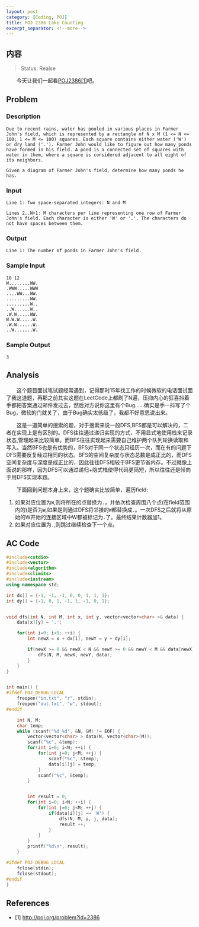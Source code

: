 ```yaml
---
layout: post
category: [Coding, POJ]
title: POJ 2386 Lake Counting
excerpt_separator: <!--more-->
---
```


## 内容 
>Status: Realse

　　今天让我们一起看[POJ2386[1]](http://poj.org/problem?id=2386)吧。
<!--more-->
## <a id="Problem">Problem</a>

### Description

    Due to recent rains, water has pooled in various places in Farmer John's field, which is represented by a rectangle of N x M (1 <= N <= 100; 1 <= M <= 100) squares. Each square contains either water ('W') or dry land ('.'). Farmer John would like to figure out how many ponds have formed in his field. A pond is a connected set of squares with water in them, where a square is considered adjacent to all eight of its neighbors. 

    Given a diagram of Farmer John's field, determine how many ponds he has.

### Input

    Line 1: Two space-separated integers: N and M 

    Lines 2..N+1: M characters per line representing one row of Farmer John's field. Each character is either 'W' or '.'. The characters do not have spaces between them.

### Output

    Line 1: The number of ponds in Farmer John's field.

### Sample Input

    10 12
    W........WW.
    .WWW.....WWW
    ....WW...WW.
    .........WW.
    .........W..
    ..W......W..
    .W.W.....WW.
    W.W.W.....W.
    .W.W......W.
    ..W.......W.

### Sample Output

    3

## <a id="Analysis">Analysis</a>

　　这个题目面试笔试题经常遇到，记得那时15年找工作的时候微软的电话面试面了我这道题，再那之前其实这题在LeetCode上都刷了N遍，压抑内心的狂喜抖着手都把答案通过邮件发过去，然后对方说你这里有个Bug……确实是手一抖写了个Bug，微软的门就关了，由于Bug确实太低级了，我都不好意思说出来。

　　这是一道简单的搜索的题，对于搜索来说一般DFS,BFS都是可以解决的，二者在实现上是有区别的。DFS往往通过递归实现的方式，不用显式地使用栈来记录状态,管理起来比较简单。而BFS往往实现起来需要自己维护两个队列轮换读取和写入。当然BFS也是有优势的，BFS对于同一个状态只经历一次，而在有的问题下DFS需要反复经过相同的状态。BFS的空间复杂度与状态总数是成正比的，而DFS空间复杂度与深度是成正比的，因此往往DFS相较于BFS更节省内存。不过就像上面说的那样，因为DFS可以通过递归+隐式栈使得代码更简短，所以往往还是倾向于用DFS实现本题。

　　下面回到问题本身上来，这个题确实比较简单，遍历field:
1. 如果对应位置为`W`,则将所在的点替换为`.`，并依次检查周围八个点(在field范围内的)是否为`W`,如果是则通过DFS将邻接的`W`都替换成`.`。一次DFS之后就将从原始的W开始的连接区域中W都被标记为`.`了。最终结果计数器加1。
2. 如果对应位置为`.`,则跳过继续检查下一个点。

## <a id="AC Code">AC Code</a>

```cpp
#include<cstdio>
#include<vector>
#include<algorithm>
#include<climits>
#include<iostream>
using namespace std;

int dx[] = {-1, -1, -1, 0, 0, 1, 1, 1};
int dy[] = {-1, 0, 1, -1, 1, -1, 0, 1};


void dfs(int N, int M, int x, int y, vector<vector<char> >& data) {
    data[x][y] = '.';

    for(int i=0; i<8; ++i) {
        int newX = x + dx[i], newY = y + dy[i];

        if(newX >= 0 && newX < N && newY >= 0 && newY < M && data[newX][newY] == 'W') {
            dfs(N, M, newX, newY, data);
        }
    }
}


int main() {
#ifdef POJ_DEBUG_LOCAL
    freopen("in.txt", "r", stdin);
    freopen("out.txt", "w", stdout);
#endif

    int N, M;
    char temp;
    while (scanf("%d %d", &N, &M) != EOF) {
        vector<vector<char> > data(N, vector<char>(M));
        scanf("%c", &temp);
        for(int i=0; i<N; ++i) {
            for(int j=0; j<M; ++j) {
                scanf("%c", &temp);
                data[i][j] = temp;
            }
            scanf("%c", &temp);
        }


        int result = 0;
        for(int i=0; i<N; ++i) {
            for(int j=0; j<M; ++j) {
                if(data[i][j] == 'W') {
                    dfs(N, M, i, j, data);
                    result ++;
                }
            }
        }
        printf("%d\n", result);
    }

#ifdef POJ_DEBUG_LOCAL
    fclose(stdin);
    fclose(stdout);
#endif
}
```

## <a id="References">References</a>

* [1] http://poj.org/problem?id=2386
